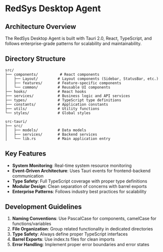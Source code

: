 # RedSys Desktop Agent

## Architecture Overview

The RedSys Desktop Agent is built with Tauri 2.0, React, TypeScript, and follows enterprise-grade patterns for scalability and maintainability.

## Directory Structure

```
src/
├── components/          # React components
│   ├── Layout/         # Layout components (Sidebar, StatusBar, etc.)
│   ├── features/       # Feature-specific components
│   └── common/         # Reusable UI components
├── hooks/              # React hooks
├── services/           # Business logic and API services
├── types/              # TypeScript type definitions
├── constants/          # Application constants
├── utils/              # Utility functions
└── styles/             # Global styles

src-tauri/
├── src/
│   ├── models/         # Data models
│   ├── services/       # Backend services
│   └── lib.rs          # Main application entry
```

## Key Features

- **System Monitoring**: Real-time system resource monitoring
- **Event-Driven Architecture**: Uses Tauri events for frontend-backend communication
- **Type Safety**: Full TypeScript coverage with proper type definitions
- **Modular Design**: Clean separation of concerns with barrel exports
- **Enterprise Patterns**: Follows industry best practices for scalability

## Development Guidelines

1. **Naming Conventions**: Use PascalCase for components, camelCase for functions/variables
2. **File Organization**: Group related functionality in dedicated directories
3. **Type Safety**: Always define proper TypeScript interfaces
4. **Barrel Exports**: Use index.ts files for clean imports
5. **Error Handling**: Implement proper error boundaries and error states 